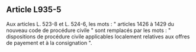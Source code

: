 Article L935-5
----
Aux articles L. 523-8 et L. 524-6, les mots : " articles 1426 à 1429 du nouveau
code de procédure civile " sont remplacés par les mots : " dispositions de
procédure civile applicables localement relatives aux offres de payement et à la
consignation ".
